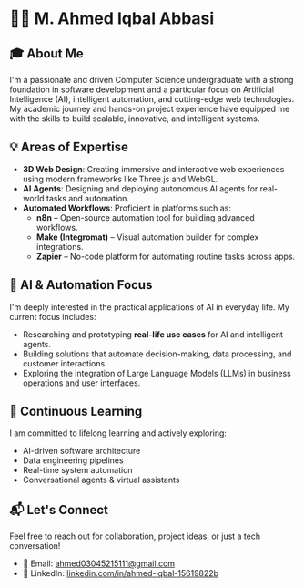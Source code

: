 # 👨‍💻 M. Ahmed Iqbal Abbasi

## 🎓 About Me
I'm a passionate and driven Computer Science undergraduate with a strong foundation in software development and a particular focus on Artificial Intelligence (AI), intelligent automation, and cutting-edge web technologies. My academic journey and hands-on project experience have equipped me with the skills to build scalable, innovative, and intelligent systems.

## 💡 Areas of Expertise
- **3D Web Design**: Creating immersive and interactive web experiences using modern frameworks like Three.js and WebGL.
- **AI Agents**: Designing and deploying autonomous AI agents for real-world tasks and automation.
- **Automated Workflows**: Proficient in platforms such as:
  - **n8n** – Open-source automation tool for building advanced workflows.
  - **Make (Integromat)** – Visual automation builder for complex integrations.
  - **Zapier** – No-code platform for automating routine tasks across apps.

## 🤖 AI & Automation Focus
I'm deeply interested in the practical applications of AI in everyday life. My current focus includes:
- Researching and prototyping **real-life use cases** for AI and intelligent agents.
- Building solutions that automate decision-making, data processing, and customer interactions.
- Exploring the integration of Large Language Models (LLMs) in business operations and user interfaces.

## 🌱 Continuous Learning
I am committed to lifelong learning and actively exploring:
- AI-driven software architecture
- Data engineering pipelines
- Real-time system automation
- Conversational agents & virtual assistants

## 📬 Let's Connect
Feel free to reach out for collaboration, project ideas, or just a tech conversation!

- 📧 Email: [ahmed03045215111@gmail.com](mailto:ahmed03045215111@gmail.com)
- 🔗 LinkedIn: [linkedin.com/in/ahmed-iqbal-15619822b](https://www.linkedin.com/in/ahmed-iqbal-15619822b/)

